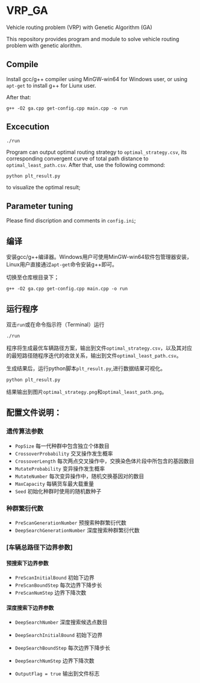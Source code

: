 # VRP_GA

Vehicle routing problem (VRP) with Genetic Algorithm (GA)

This repository provides program and module to solve vehicle routing problem with genetic alorithm.

## Compile
Install gcc/g++ compiler using MinGW-win64 for Windows user, or using `apt-get` to install g++ for Liunx user.

After that:
```
g++ -O2 ga.cpp get-config.cpp main.cpp -o run
```
## Excecution
```
./run
```
Program can output optimal routing strategy to `optimal_strategy.csv`, its corresponding convergent curve of total path distance to `optimal_least_path.csv`. After that, use the following commond:
```
python plt_result.py
```
to visualize the optimal result;

## Parameter tuning
Please find discription and comments in `config.ini`;

## 编译
安装gcc/g++编译器。Windows用户可使用MinGW-win64软件包管理器安装，Linux用户直接通过`apt-get`命令安装g++即可。

切换至仓库根目录下；
```
g++ -O2 ga.cpp get-config.cpp main.cpp -o run
```

## 运行程序
双击`run`或在命令指示符（Terminal）运行
```
./run
```
程序将生成最优车辆路径方案，输出到文件`optimal_strategy.csv`，以及其对应的最短路径随程序迭代的收敛关系，输出到文件`optimal_least_path.csv`。

生成结果后，运行python脚本`plt_result.py`,进行数据结果可视化。
```
python plt_result.py
```
结果输出到图片`optimal_strategy.png`和`optimal_least_path.png`。

## 配置文件说明：

### 遗传算法参数
- `PopSize` 每一代种群中包含独立个体数目
- `CrossoverProbability` 交叉操作发生概率
- `CrossoverLength` 每次两点交叉操作中，交换染色体片段中所包含的基因数目
- `MutateProbability` 变异操作发生概率
- `MutateNumber` 每次变异操作中，随机交换基因对的数目
- `MaxCapacity` 每辆货车最大载重量
- `Seed` 初始化种群时使用的随机数种子

### 种群繁衍代数
- `PreScanGenerationNumber` 预搜索种群繁衍代数
- `DeepSearchGenerationNumber` 深度搜索种群繁衍代数

### [车辆总路径下边界参数]
#### 预搜索下边界参数
- `PreScanInitialBound` 初始下边界
- `PreScanBoundStep` 每次边界下降步长
- `PreScanNumStep` 边界下降次数

#### 深度搜索下边界参数
- `DeepSearchNumber` 深度搜索候选点数目
- `DeepSearchInitialBound` 初始下边界
- `DeepSearchBoundStep` 每次边界下降步长
- `DeepSearchNumStep` 边界下降次数

- `OutputFlag = true` 输出到文件标志
